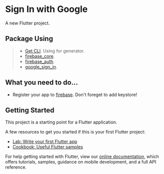 # Sign In with Google

A new Flutter project.

## Package Using
> - [Get CLI](https://pub.dev/packages/get_cli/install). Using for generator.
> - [firebase_core](https://pub.dev/packages/firebase_core).
> - [firebase_auth](https://pub.dev/packages/firebase_auth).
> - [google_sign_in](https://pub.dev/packages/google_sign_in).

## What you need to do...
  - Register your app to [firebase](https://console.firebase.google.com/). Don't foreget to add keystore!

## Getting Started

This project is a starting point for a Flutter application.

A few resources to get you started if this is your first Flutter project:

- [Lab: Write your first Flutter app](https://flutter.dev/docs/get-started/codelab)
- [Cookbook: Useful Flutter samples](https://flutter.dev/docs/cookbook)

For help getting started with Flutter, view our
[online documentation](https://flutter.dev/docs), which offers tutorials,
samples, guidance on mobile development, and a full API reference.
